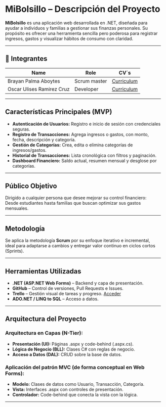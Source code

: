 # MiBolsillo – Descripción del Proyecto

**MiBolsillo** es una aplicación web desarrollada en .NET, diseñada para ayudar a individuos y familias a gestionar sus finanzas personales. Su propósito es ofrecer una herramienta sencilla pero poderosa para registrar ingresos, gastos y visualizar hábitos de consumo con claridad.

---

## **👥 Integrantes**  

| Name                    | Role       | CV´s                                         |
|-------------------------|------------|----------------------------------------------|
|Brayan Palma Aboytes     |Scrum master|<a href="https://oscaarc82.github.io/oscar.github.io/"> Curriculum </a>|
|Oscar Ulises Ramirez Cruz|Developer   |<a href="https://oscaarc82.github.io/oscar.github.io/"> Curriculum </a>|


---

## Características Principales (MVP)

- **Autenticación de Usuarios:** Registro e inicio de sesión con credenciales seguras.
- **Registro de Transacciones:** Agrega ingresos o gastos, con monto, fecha, descripción y categoría.
- **Gestión de Categorías:** Crea, edita o elimina categorías de ingresos/gastos.
- **Historial de Transacciones:** Lista cronológica con filtros y paginación.
- **Dashboard Financiero:** Saldo actual, resumen mensual y desglose por categorías.

---

## Público Objetivo

Dirigido a cualquier persona que desee mejorar su control financiero:  
Desde estudiantes hasta familias que buscan optimizar sus gastos mensuales.

---

## Metodología

Se aplica la metodología **Scrum** por su enfoque iterativo e incremental, ideal para adaptarse a cambios y entregar valor continuo en ciclos cortos (Sprints).

---

## Herramientas Utilizadas

- **.NET (ASP.NET Web Forms)** – Backend y capa de presentación.
- **GitHub** – Control de versiones, Pull Requests e Issues.
- **Trello** – Gestión visual de tareas y progreso. <a href="https://trello.com/b/djA8zJT9/desarrollo-web-integral"> Acceder</a>
- **ADO.NET / LINQ to SQL** – Acceso a datos.

---

## Arquitectura del Proyecto

### Arquitectura en Capas (N-Tier):
- **Presentación (UI):** Páginas .aspx y code-behind (.aspx.cs).
- **Lógica de Negocio (BLL):** Clases C# con reglas de negocio.
- **Acceso a Datos (DAL):** CRUD sobre la base de datos.

### Aplicación del patrón MVC (de forma conceptual en Web Forms):
- **Modelo:** Clases de datos como Usuario, Transacción, Categoría.
- **Vista:** Interfaces .aspx con controles de presentación.
- **Controlador:** Code-behind que conecta la vista con la lógica.

---
